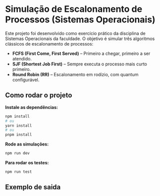 # Simulação de Escalonamento de Processos (Sistemas Operacionais)

Este projeto foi desenvolvido como exercício prático da disciplina de Sistemas Operacionais da faculdade. O objetivo é simular três algoritmos clássicos de escalonamento de processos:

- **FCFS (First Come, First Served)** – Primeiro a chegar, primeiro a ser atendido.
- **SJF (Shortest Job First)** – Sempre executa o processo mais curto primeiro.
- **Round Robin (RR)** – Escalonamento em rodízio, com quantum configurável.

## Como rodar o projeto

**Instale as dependências:**

```bash
npm install
# ou
yarn install
# ou
pnpm install
```

**Rode as simulações:**

```bash
npm run dev
```

**Para rodar os testes:**

```bash
npm run test
```

## Exemplo de saida
